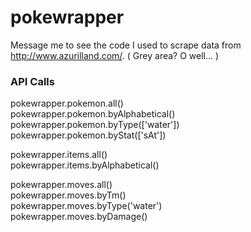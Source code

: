 # pokewrapper

Message me to see the code I used to scrape data from <a href="http://www.azurilland.com/">http://www.azurilland.com/</a>. ( Grey area? O well... )

### API Calls

pokewrapper.pokemon.all() <br />
pokewrapper.pokemon.byAlphabetical() <br />
pokewrapper.pokemon.byType(['water']) <br />
pokewrapper.pokemon.byStat(['sAt']) <br />

pokewrapper.items.all() <br />
pokewrapper.items.byAlphabetical() <br />

pokewrapper.moves.all() <br />
pokewrapper.moves.byTm() <br />
pokewrapper.moves.byType('water') <br />
pokewrapper.moves.byDamage() <br />
